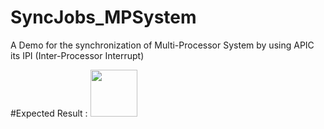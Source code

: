# SyncJobs_MPSystem

A Demo for the synchronization of Multi-Processor System by using APIC its IPI (Inter-Processor Interrupt)



#Expected Result : 
<img src="https://cloud.githubusercontent.com/assets/22551808/21917742/0b884e0e-d985-11e6-91ac-ccc1b8f487af.png" width="75" height="75"> </img>



